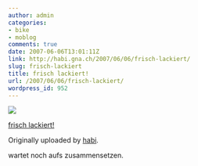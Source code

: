 ```yaml
---
author: admin
categories:
- bike
- moblog
comments: true
date: 2007-06-06T13:01:11Z
link: http://habi.gna.ch/2007/06/06/frisch-lackiert/
slug: frisch-lackiert
title: frisch lackiert!
url: /2007/06/06/frisch-lackiert/
wordpress_id: 952
---
```


[![](http://farm2.static.flickr.com/1187/533528848_90c4163465_m.jpg)](http://www.flickr.com/photos/habi/533528848/)
   

 
  [frisch lackiert!](http://www.flickr.com/photos/habi/533528848/)
    

  Originally uploaded by [habi](http://www.flickr.com/people/habi/).
 



wartet noch aufs zusammensetzen.
  

